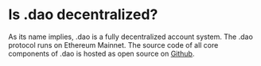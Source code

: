 # Is .dao decentralized?

As its name implies, .dao is a fully decentralized account system. The .dao protocol runs on Ethereum Mainnet. The source code of all core components of .dao is hosted as open source on [Github](https://github.com/DIDAO-id).

